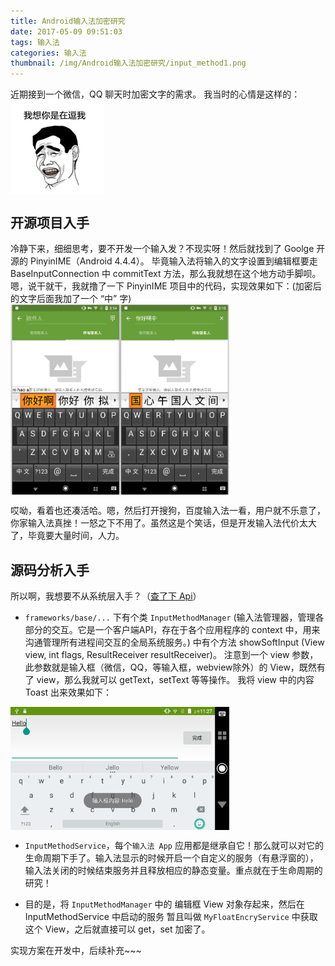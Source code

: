 ```yaml
---
title: Android输入法加密研究
date: 2017-05-09 09:51:03
tags: 输入法
categories: 输入法
thumbnail: /img/Android输入法加密研究/input_method1.png
---
```


近期接到一个微信，QQ 聊天时加密文字的需求。
我当时的心情是这样的：
<img src="/img/Android输入法加密研究/kidding_me.png" width = "150" alt="are you kidding me?" align=center />

## 开源项目入手
冷静下来，细细思考，要不开发一个输入发？不现实呀！然后就找到了 Goolge 开源的 PinyinIME（Android 4.4.4）。
毕竟输入法将输入的文字设置到编辑框要走 BaseInputConnection 中 commitText 方法，那么我就想在这个地方动手脚呗。嗯，说干就干，我就撸了一下 PinyinIME 项目中的代码，实现效果如下：(加密后的文字后面我加了一个 “中” 字)
<img src="/img/Android输入法加密研究/撸了个加密.png" width = "350" alt="加密前后" align=center />

哎呦，看着也还凑活哈。嗯，然后打开搜狗，百度输入法一看，用户就不乐意了，你家输入法真挫！一怒之下不用了。虽然这是个笑话，但是开发输入法代价太大了，毕竟要大量时间，人力。

## 源码分析入手
所以啊，我想要不从系统层入手？（[查了下 Api](https://developer.android.com/reference/android/inputmethodservice/InputMethodService.html?hl=zh-cn)）
- `frameworks/base/...` 下有个类 `InputMethodManager` (输入法管理器，管理各部分的交互。它是一个客户端API，存在于各个应用程序的 context 中，用来沟通管理所有进程间交互的全局系统服务。) 中有个方法 showSoftInput (View view, int flags, ResultReceiver resultReceiver)。 注意到一个 view 参数，此参数就是输入框（微信，QQ，等输入框，webview除外）的 View，既然有了 view，那么我就可以 getText，setText 等等操作。
我将 view 中的内容 Toast 出来效果如下：
<img src="/img/Android输入法加密研究/input_method2.png" width = "350" alt="InputMethodManager中获取输入框对象，随时可以获取文本" align=center />

- `InputMethodService`，每个`输入法 App` 应用都是继承自它！那么就可以对它的生命周期下手了。输入法显示的时候开启一个自定义的服务（有悬浮窗的），输入法关闭的时候结束服务并且释放相应的静态变量。重点就在于生命周期的研究！

- 目的是，将 `InputMethodManager` 中的 编辑框 View 对象存起来，然后在 InputMethodService 中启动的服务 暂且叫做 `MyFloatEncryService` 中获取这个 View，之后就直接可以 get，set 加密了。

实现方案在开发中，后续补充~~~ 
